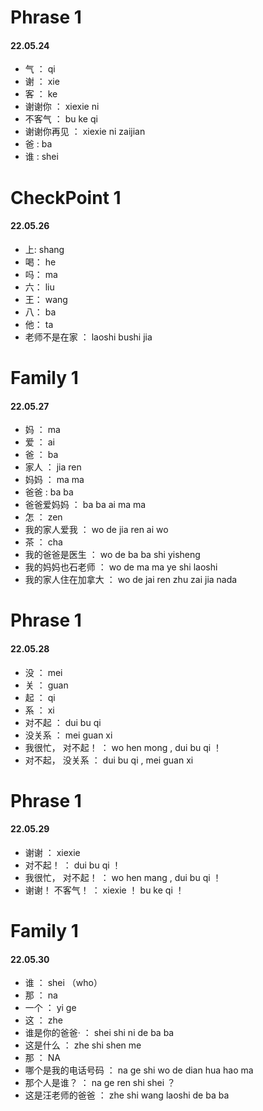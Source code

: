 # Phrase 1

#### 22.05.24

- 气 ： qi
- 谢 ： xie
- 客 ： ke
- 谢谢你 ： xiexie ni
- 不客气 ： bu ke qi
- 谢谢你再见 ： xiexie ni zaijian
- 爸 : ba
- 谁 : shei

# CheckPoint 1

#### 22.05.26 

- 上: shang
- 喝： he
- 吗： ma
- 六： liu
- 王： wang
- 八： ba
- 他： ta
- 老师不是在家 ： laoshi bushi jia

# Family 1

#### 22.05.27

- 妈 ： ma
- 爱 ： ai
- 爸 ： ba
- 家人 ： jia ren
- 妈妈 ： ma ma
- 爸爸 : ba ba
- 爸爸爱妈妈 ： ba ba ai ma ma
- 怎 ： zen
- 我的家人爱我 ： wo de jia ren ai wo
- 茶 ： cha
- 我的爸爸是医生 ： wo de ba ba shi yisheng
- 我的妈妈也石老师 ： wo de ma ma ye shi laoshi
- 我的家人住在加拿大 ： wo de jai ren zhu zai jia nada


# Phrase 1

#### 22.05.28

- 没 ： mei
- 关 ： guan
- 起 ： qi
- 系 ： xi
- 对不起 ： dui bu qi
- 没关系 ： mei guan xi
- 我很忙， 对不起！ ： wo hen mong , dui bu qi ！
- 对不起， 没关系 ： dui bu qi , mei guan xi


# Phrase 1

#### 22.05.29

- 谢谢 ： xiexie
- 对不起！ ： dui bu qi ！
- 我很忙， 对不起！ ： wo hen mang , dui bu qi ！
- 谢谢！ 不客气！ ： xiexie ！ bu ke qi ！

# Family 1

#### 22.05.30

- 谁 ： shei （who）
- 那 ： na
- 一个 ： yi ge
- 这 ： zhe
- 谁是你的爸爸· ： shei shi ni de ba ba
- 这是什么 ： zhe shi shen me
- 那 ： NA
- 哪个是我的电话号码 ： na ge shi wo de dian hua hao ma
- 那个人是谁？ ： na ge ren shi shei ？
- 这是汪老师的爸爸 ： zhe shi wang laoshi de ba ba